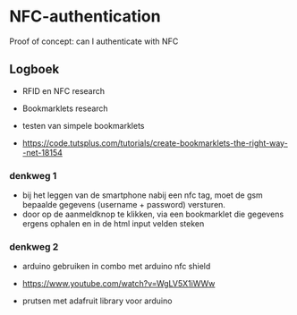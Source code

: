 # NFC-authentication
Proof of concept: can I  authenticate with NFC


## Logboek
+ RFID en NFC research
+ Bookmarklets research

+ testen van simpele bookmarklets
- https://code.tutsplus.com/tutorials/create-bookmarklets-the-right-way--net-18154


### denkweg 1
+ bij het leggen van de smartphone nabij een nfc tag, moet de gsm bepaalde gegevens (username + password) versturen. 
+ door op de aanmeldknop te klikken, via een bookmarklet die gegevens ergens ophalen en in de html input velden steken

### denkweg 2
+ arduino gebruiken in combo met arduino nfc shield
+ https://www.youtube.com/watch?v=WgLV5X1iWWw

+ prutsen met adafruit library voor arduino
